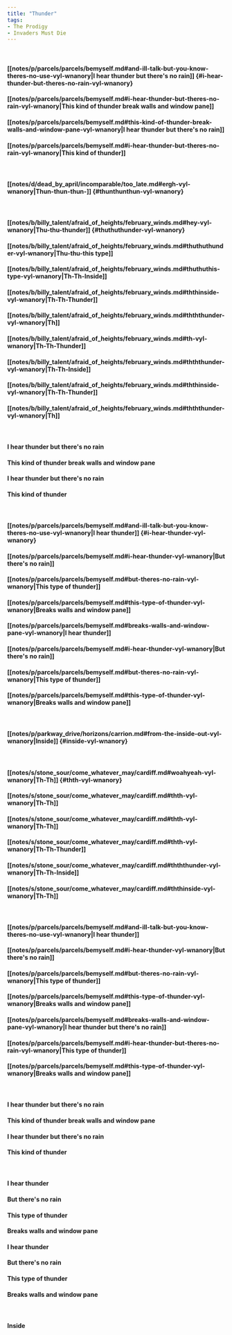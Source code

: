 ```yaml
---
title: "Thunder"
tags:
- The Prodigy
- Invaders Must Die
---
```

&nbsp;
#### [[notes/p/parcels/parcels/bemyself.md#and-ill-talk-but-you-know-theres-no-use-vyl-wnanory|I hear thunder but there's no rain]] {#i-hear-thunder-but-theres-no-rain-vyl-wnanory}
#### [[notes/p/parcels/parcels/bemyself.md#i-hear-thunder-but-theres-no-rain-vyl-wnanory|This kind of thunder break walls and window pane]]
#### [[notes/p/parcels/parcels/bemyself.md#this-kind-of-thunder-break-walls-and-window-pane-vyl-wnanory|I hear thunder but there's no rain]]
#### [[notes/p/parcels/parcels/bemyself.md#i-hear-thunder-but-theres-no-rain-vyl-wnanory|This kind of thunder]]
&nbsp;
#### [[notes/d/dead_by_april/incomparable/too_late.md#ergh-vyl-wnanory|Thun-thun-thun-]] {#thunthunthun-vyl-wnanory}
&nbsp;
#### [[notes/b/billy_talent/afraid_of_heights/february_winds.md#hey-vyl-wnanory|Thu-thu-thunder]] {#thuthuthunder-vyl-wnanory}
#### [[notes/b/billy_talent/afraid_of_heights/february_winds.md#thuthuthunder-vyl-wnanory|Thu-thu-this type]]
#### [[notes/b/billy_talent/afraid_of_heights/february_winds.md#thuthuthis-type-vyl-wnanory|Th-Th-Inside]]
#### [[notes/b/billy_talent/afraid_of_heights/february_winds.md#ththinside-vyl-wnanory|Th-Th-Thunder]]
#### [[notes/b/billy_talent/afraid_of_heights/february_winds.md#thththunder-vyl-wnanory|Th]]
#### [[notes/b/billy_talent/afraid_of_heights/february_winds.md#th-vyl-wnanory|Th-Th-Thunder]]
#### [[notes/b/billy_talent/afraid_of_heights/february_winds.md#thththunder-vyl-wnanory|Th-Th-Inside]]
#### [[notes/b/billy_talent/afraid_of_heights/february_winds.md#ththinside-vyl-wnanory|Th-Th-Thunder]]
#### [[notes/b/billy_talent/afraid_of_heights/february_winds.md#thththunder-vyl-wnanory|Th]]
&nbsp;
#### I hear thunder but there's no rain
#### This kind of thunder break walls and window pane
#### I hear thunder but there's no rain
#### This kind of thunder
&nbsp;
#### [[notes/p/parcels/parcels/bemyself.md#and-ill-talk-but-you-know-theres-no-use-vyl-wnanory|I hear thunder]] {#i-hear-thunder-vyl-wnanory}
#### [[notes/p/parcels/parcels/bemyself.md#i-hear-thunder-vyl-wnanory|But there's no rain]]
#### [[notes/p/parcels/parcels/bemyself.md#but-theres-no-rain-vyl-wnanory|This type of thunder]]
#### [[notes/p/parcels/parcels/bemyself.md#this-type-of-thunder-vyl-wnanory|Breaks walls and window pane]]
#### [[notes/p/parcels/parcels/bemyself.md#breaks-walls-and-window-pane-vyl-wnanory|I hear thunder]]
#### [[notes/p/parcels/parcels/bemyself.md#i-hear-thunder-vyl-wnanory|But there's no rain]]
#### [[notes/p/parcels/parcels/bemyself.md#but-theres-no-rain-vyl-wnanory|This type of thunder]]
#### [[notes/p/parcels/parcels/bemyself.md#this-type-of-thunder-vyl-wnanory|Breaks walls and window pane]]
&nbsp;
#### [[notes/p/parkway_drive/horizons/carrion.md#from-the-inside-out-vyl-wnanory|Inside]] {#inside-vyl-wnanory}
&nbsp;
#### [[notes/s/stone_sour/come_whatever_may/cardiff.md#woahyeah-vyl-wnanory|Th-Th]] {#thth-vyl-wnanory}
#### [[notes/s/stone_sour/come_whatever_may/cardiff.md#thth-vyl-wnanory|Th-Th]]
#### [[notes/s/stone_sour/come_whatever_may/cardiff.md#thth-vyl-wnanory|Th-Th]]
#### [[notes/s/stone_sour/come_whatever_may/cardiff.md#thth-vyl-wnanory|Th-Th-Thunder]]
#### [[notes/s/stone_sour/come_whatever_may/cardiff.md#thththunder-vyl-wnanory|Th-Th-Inside]]
#### [[notes/s/stone_sour/come_whatever_may/cardiff.md#ththinside-vyl-wnanory|Th-Th]]
&nbsp;
#### [[notes/p/parcels/parcels/bemyself.md#and-ill-talk-but-you-know-theres-no-use-vyl-wnanory|I hear thunder]]
#### [[notes/p/parcels/parcels/bemyself.md#i-hear-thunder-vyl-wnanory|But there's no rain]]
#### [[notes/p/parcels/parcels/bemyself.md#but-theres-no-rain-vyl-wnanory|This type of thunder]]
#### [[notes/p/parcels/parcels/bemyself.md#this-type-of-thunder-vyl-wnanory|Breaks walls and window pane]]
#### [[notes/p/parcels/parcels/bemyself.md#breaks-walls-and-window-pane-vyl-wnanory|I hear thunder but there's no rain]]
#### [[notes/p/parcels/parcels/bemyself.md#i-hear-thunder-but-theres-no-rain-vyl-wnanory|This type of thunder]]
#### [[notes/p/parcels/parcels/bemyself.md#this-type-of-thunder-vyl-wnanory|Breaks walls and window pane]]
&nbsp;
#### I hear thunder but there's no rain
#### This kind of thunder break walls and window pane
#### I hear thunder but there's no rain
#### This kind of thunder
&nbsp;
#### I hear thunder
#### But there's no rain
#### This type of thunder
#### Breaks walls and window pane
#### I hear thunder
#### But there's no rain
#### This type of thunder
#### Breaks walls and window pane
&nbsp;
#### Inside
